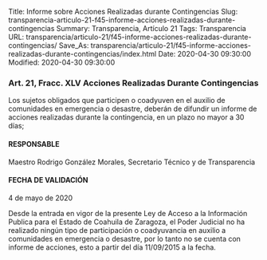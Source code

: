 Title: Informe sobre Acciones Realizadas durante Contingencias
Slug: transparencia-articulo-21-f45-informe-acciones-realizadas-durante-contingencias
Summary: Transparencia, Artículo 21
Tags: Transparencia
URL: transparencia/articulo-21/f45-informe-acciones-realizadas-durante-contingencias/
Save_As: transparencia/articulo-21/f45-informe-acciones-realizadas-durante-contingencias/index.html
Date: 2020-04-30 09:30:00
Modified: 2020-04-30 09:30:00


### Art. 21, Fracc. XLV Acciones Realizadas Durante Contingencias

Los sujetos obligados que participen o coadyuven en el auxilio de comunidades en emergencia o desastre, deberán de difundir un informe de acciones realizadas durante la contingencia, en un plazo no mayor a 30 días;

#### RESPONSABLE

Maestro Rodrigo González Morales, Secretario Técnico y de Transparencia

#### FECHA DE VALIDACIÓN

4 de mayo de 2020

Desde la entrada en vigor de la presente Ley de Acceso a la Información Publica para el Estado de Coahuila de Zaragoza, el Poder Judicial no ha realizado ningún tipo de participación o coadyuvancia en auxilio a comunidades en emergencia o desastre, por lo tanto no se cuenta con informe de acciones, esto a partir del día 11/09/2015 a la fecha.


